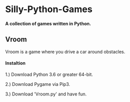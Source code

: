 # Silly-Python-Games
#### A collection of games written in Python.

## Vroom
Vroom is a game where you drive a car around obstacles.

#### Instaltion

1.) Download Python 3.6 or greater 64-bit.

2.) Download Pygame via Pip3.

3.) Download 'Vroom.py' and have fun.
